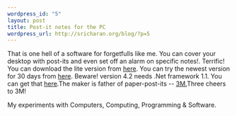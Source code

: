 ```yaml
--- 
wordpress_id: "5"
layout: post
title: Post-it notes for the PC
wordpress_url: http://sricharan.org/blog/?p=5
---
```

That is one hell of a software for forgetfulls like me. You can cover your desktop with post-its and even set off an alarm on specific notes!. Terrific! You can download the lite version from [here](http://dw.com.com/redir?pid=10508740&merid=59813&amp;mfgid=59813&ltype=dl_dlnow&lop=link&edId=3&siteId=4&oId=3040-2351_4-10508740&ontId=2351_4&destUrl=http://www.download.com%2F3001-2351_4-10508740.html). You can try the newest version for 30 days from [here](http://www.3m.com/us/office/postit/digital/digital_notes.html). Beware! version 4.2 needs .Net framework 1.1. You can get that [here](http://www.microsoft.com/downloads/details.aspx?FamilyID=262d25e3-f589-4842-8157-034d1e7cf3a3&displaylang=en).The maker is father of paper-post-its -- [3M.](http://www.3m.com/)Three cheers to 3M!<div class="blogger-post-footer">My experiments with Computers, Computing, Programming &amp; Software.</div>
